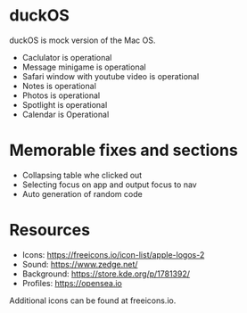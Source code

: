 # duckOS
duckOS is mock version of the Mac OS.

- Caclulator is operational
- Message minigame is operational
- Safari window with youtube video is operational
- Notes is operational
- Photos is operational
- Spotlight is operational
- Calendar is Operational

# Memorable fixes and sections
- Collapsing table whe clicked out
- Selecting focus on app and output focus to nav
- Auto generation of random code


# Resources
- Icons: https://freeicons.io/icon-list/apple-logos-2
- Sound: https://www.zedge.net/
- Background: https://store.kde.org/p/1781392/
- Profiles: https://opensea.io

Additional icons can be found at freeicons.io.
